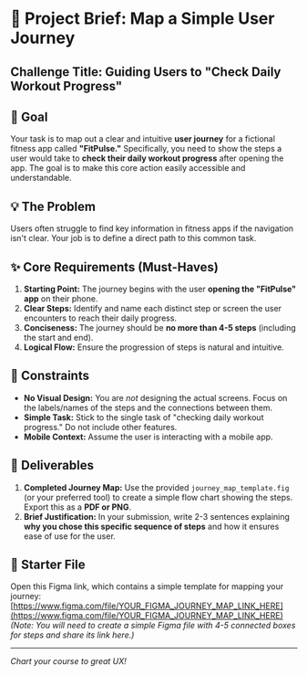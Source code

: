 # 📝 Project Brief: Map a Simple User Journey

## Challenge Title: Guiding Users to "Check Daily Workout Progress"

## 🎯 Goal
Your task is to map out a clear and intuitive **user journey** for a fictional fitness app called **"FitPulse."** Specifically, you need to show the steps a user would take to **check their daily workout progress** after opening the app. The goal is to make this core action easily accessible and understandable.

## 💡 The Problem
Users often struggle to find key information in fitness apps if the navigation isn't clear. Your job is to define a direct path to this common task.

## ✨ Core Requirements (Must-Haves)
1.  **Starting Point:** The journey begins with the user **opening the "FitPulse" app** on their phone.
2.  **Clear Steps:** Identify and name each distinct step or screen the user encounters to reach their daily progress.
3.  **Conciseness:** The journey should be **no more than 4-5 steps** (including the start and end).
4.  **Logical Flow:** Ensure the progression of steps is natural and intuitive.

## 🚫 Constraints
* **No Visual Design:** You are *not* designing the actual screens. Focus on the labels/names of the steps and the connections between them.
* **Simple Task:** Stick to the single task of "checking daily workout progress." Do not include other features.
* **Mobile Context:** Assume the user is interacting with a mobile app.

## 🚀 Deliverables
1.  **Completed Journey Map:** Use the provided `journey_map_template.fig` (or your preferred tool) to create a simple flow chart showing the steps. Export this as a **PDF or PNG**.
2.  **Brief Justification:** In your submission, write 2-3 sentences explaining **why you chose this specific sequence of steps** and how it ensures ease of use for the user.

## 🔗 Starter File
Open this Figma link, which contains a simple template for mapping your journey: [https://www.figma.com/file/YOUR_FIGMA_JOURNEY_MAP_LINK_HERE](https://www.figma.com/file/YOUR_FIGMA_JOURNEY_MAP_LINK_HERE)
*(Note: You will need to create a simple Figma file with 4-5 connected boxes for steps and share its link here.)*

---
*Chart your course to great UX!*
